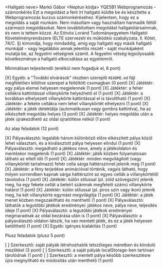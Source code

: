 <Hallgató neve> Markó Gábor
<Neptun kódja> YQE5B1
Webprogramozás - számonkérés
Ezt a megoldást a fent írt hallgató küldte be és készítette a Webprogramozás kurzus számonkéréséhez.
Kijelentem, hogy ez a megoldás a saját munkám. Nem másoltam vagy használtam harmadik féltől 
származó megoldásokat. Nem továbbítottam megoldást hallgatótársaimnak, és nem is tettem közzé. 
Az Eötvös Loránd Tudományegyetem Hallgatói Követelményrendszere 
(ELTE szervezeti és működési szabályzata, II. Kötet, 74/C. §) kimondja, hogy mindaddig, 
amíg egy hallgató egy másik hallgató munkáját - vagy legalábbis annak jelentős részét - 
saját munkájaként mutatja be, az fegyelmi vétségnek számít. 
A fegyelmi vétség legsúlyosabb következménye a hallgató elbocsátása az egyetemről.

Minimálisan teljesítendő (enélkül nem fogadjuk el, 8 pont)

[X] Egyéb: a "További elvárások" részben szereplő `README.md` fájl megfelelően kitöltve szerepel a feltöltött csomagban (0 pont)
[X] Játéktér: egy pálya elemei helyesen megjelennek (1 pont)
[X] Játéktér: a fehér cellákra kattintással villanykörte helyezhető el (1 pont)
[X] Játéktér: a korábban elhelyezett villanykörte kattintással el is távolítható (1 pont)
[X] Játéktér: a fekete cellákra nem lehet villanykörtét elhelyezni (1 pont)
[X] Játéktér: a játék detektálja (automatikusan vagy gombra kattintva), ha az elkészített megoldás helyes (3 pont)
[X] Játéktér: helyes megoldás után a játék újrakezdhető az oldal újratöltése nélkül (1 pont)

Az alap feladatok (12 pont)

[X] Pályaválasztó: legalább három különböző előre elkészített pálya közül lehet választani, és a kiválasztott pálya helyesen elindul (1 pont)
[X] Pályaválasztó: megadható a játékos neve, amely a játékoldalon és mentéskor megjelenik (1 pont)
[X] Játéktér: játék közben folyamatosan látható az eltelt idő (1 pont)
[X] Játéktér: minden megvilágított (vagy villanykörtét tartalmazó) fehér cella sárga háttérszínnel jelenik meg (1 pont)
[X] Játéktér: a fény terjedése animációval történik, vagyis látható, hogy milyen sorrendben kapnak sárga háttérszínt az egyes cellák a villanykörtétől távolodva (1 pont)
[X] Játéktér: külön stílussal (pl. zöld szövegszín) jelenik meg, ha egy fekete cellát a beleírt számnak megfelelő számú villanykörte határol (1 pont)
[X] Játéktér: külön stílussal (pl. piros szín vagy ikon) jelenik meg, ha két villanykörte egymást megvilágítja (1 pont)
[X] Játéktér: a játék menet közben megszakítható és menthető (1 pont)
[X] Pályaválasztó: láthatók a legutóbbi játékok eredményei: játékos neve, pálya neve, teljesítés ideje (1 pont)
[X] Pályaválasztó: a legutóbbi játékok eredményei megmaradnak az oldal bezárása után is (1 pont)
[X] Pályaválasztó: a pályaválasztó oldalon látszik, ha van mentett játék, és ez a játék helyesen betölthető (1 pont)
[X] Egyéb: igényes kialakítás (1 pont)

Plusz feladatok (plusz 5 pont)

[ ] Szerkesztő: saját pályák létrehozhatók tetszőleges méretben és kiinduló mezőkkel (3 pont)
[ ] Szerkesztő: a saját pályák localStorage-ben tartósan tárolódnak (1 pont)
[ ] Szerkesztő: a mentett pálya később szerkesztésre újra megnyitható és módosítás után menthető (1 pont)